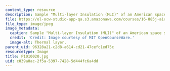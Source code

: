 ```yaml
---
content_type: resource
description: Sample "Multi-layer Insulation (MLI)" of an American space suit
file: https://ol-ocw-studio-app-qa.s3.amazonaws.com/courses/16-885j-aircraft-systems-engineering-fall-2005/c039a0ac2f5a539774285d444fc6a4dd_P1010020.jpg
file_type: image/jpeg
image_metadata:
  caption: Sample "Multi-layer Insulation (MLI)" of an American space suit
  credit: 'Credit: Image courtesy of MIT OpenCourseWare.'
  image-alt: Thermal layer.
parent_uid: 96328a21-c2d8-a614-cd21-47cefc1ed75c
resourcetype: Image
title: P1010020.jpg
uid: c039a0ac-2f5a-5397-7428-5d444fc6a4dd
---
```

